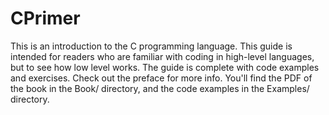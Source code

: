 CPrimer
=======

This is an introduction to the C programming language. This guide is intended for readers who are familiar with coding in high-level languages, but to see how low level works. The guide is complete with code examples and exercises. Check out the preface for more info. You'll find the PDF of the book in the Book/ directory, and the code examples in the Examples/ directory.
